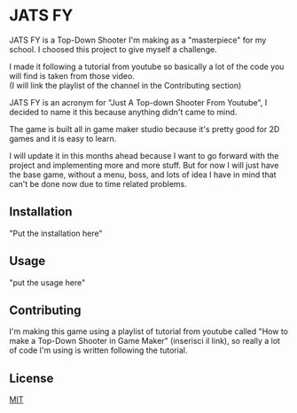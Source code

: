# JATS FY

JATS FY is a Top-Down Shooter I'm making as a "masterpiece" for my school. I choosed this project to give myself a challenge.

I made it following a tutorial from youtube so basically a lot of the code you will find is taken from those video.      
(I will link the playlist of the channel in the Contributing section)

JATS FY is an acronym for "Just A Top-down Shooter From Youtube", I decided to name it this because anything didn't came to mind.


The game is built all in game maker studio because it's pretty good for 2D games and it is easy to learn.

I will update it in this months ahead because I want to go forward with the project and implementing more and more stuff.
But for now I will just have the base game, without a menu, boss, and lots of idea I have in mind that can't be done now due to time related problems.

## Installation

"Put the installation here"


## Usage

"put the usage here"

## Contributing
I'm making this game using a playlist of tutorial from youtube called "How to make a Top-Down Shooter in Game Maker" (inserisci il link), so really a lot of code I'm using is written following the tutorial.


## License

[MIT](https://choosealicense.com/licenses/mit/)
